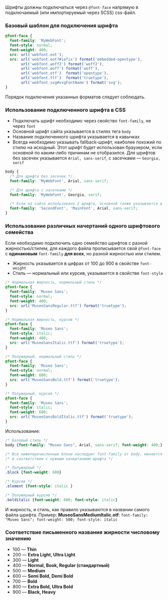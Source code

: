 Шрифты должны подключаться через `@font-face` напрямую в подключаемый (или импортируемый через SCSS) css-файл.

### Базовый шаблон для подключения шрифта

```scss
@font-face {
  font-family: 'MyWebFont';
  font-style: normal;
  font-weight: 400;
  src: url('webfont.eot');
  src: url('webfont.eot?#iefix') format('embedded-opentype'),
       url('webfont.woff2') format('woff2'),
       url('webfont.woff') format('woff'),
       url('webfont.otf')  format('opentype'),
       url('webfont.ttf')  format('truetype'),
       url('webfont.svg#svgFontName') format('svg');
}
```

Порядок подключения указанных форматов следует соблюдать.

### Использование подключенного шрифта в CSS

* Подключать шрифт необходимо через свойство `font-family`, не через `font`
* Основной шрифт сайта указывается в стилях тега `body`
* Название подключенного шрифта указывается в кавычках
* Всегда необходимо указывать fallback-шрифт, наиболее похожий по стилю на исходный. Этот шрифт будет использован браузером, если основной по каким-либо причинам не отобразился. Для шрифтов без засечек указывается `Arial, sans-serif`, с засечками — `Georgia, serif`

```scss
body {
  /* Для шрифта без засечек */
  font-family: 'MyWebFont', Arial, sans-serif;

  /* Для шрифта с засечками */
  font-family: 'MyWebFont', Georgia, serif;

  /* Если на сайте использовано 2 шрифта, основной также указывается в качестве fallback дополнительного  */
  font-family: 'SecondFont', 'MainFont', Arial, sans-serif;
}
```

### Использование различных начертаний одного шрифтового семейства

Если необходимо подключить одно семейство шрифтов с разной жирностью/стилем, для каждого файла прописывается свой `@font-face` с **одинаковым** `font-family` **для всех**, но разной жирностью или стилем.

* Жирность указывается в цифрах от 100 до 900 в свойстве `font-weight`
* Стиль — нормальный или курсив, указывается в свойстве `font-style`

```scss
/* Нормальная жирность, нормальный стиль */
@font-face {
  font-family: 'Museo Sans';
  font-style: normal;
  font-weight: 400;
  src: url('MuseoSansRegular.ttf') format('truetype');
}

/* Нормальная жирность, курсив */
@font-face {
  font-family: 'Museo Sans';
  font-style: italic;
  font-weight: 400;
  src: url('MuseoSansItalic.ttf') format('truetype');
}

/* Полужирный, нормальный стиль */
@font-face {
  font-family: 'Museo Sans';
  font-style: normal;
  font-weight: 600;
  src: url('MuseoSansBold.ttf') format('truetype');
}

/* Полужирный, курсив */
@font-face {
  font-family: 'Museo Sans';
  font-style: italic;
  font-weight: 600;
  src: url('MuseoSansBoldItalic.ttf') format('truetype');
}
```

Использование:

```scss
/* Базовый стиль */ 
body {font-family: "Museo Sans", Arial, sans-serif; font-weight: 400;}

/* Все нижеперечисленные блоки наследуют font-family от body, меняется только font-weight или font-style */
/* в соответствии с нужным начертанием шрифта */

/* Полужирный */ 
.block {font-weight: 600}

/* Курсив */
.element {font-style: italic }

/* Полужирный курсив */ 
.bolditalic {font-weight: 600; font-style: italic}
```

И жирность, и стиль, как правило указываются в названии самого файла шрифта.
Пример: **MuseoSansMediumItalic.otf**: `font-family: "Museo Sans"; font-weight: 500; font-style: italic`

### Соответствие письменного названия жирности числовому значению

* 100 — **Thin**
* 200 — **Extra Light, Ultra Light**
* 300 — **Light**
* 400 — **Normal, Book, Regular (стандартный)**
* 500 — **Medium**
* 600 — **Semi Bold, Demi Bold**
* 700 — **Bold**
* 800 — **Extra Bold, Ultra Bold**
* 900 — **Black, Heavy**